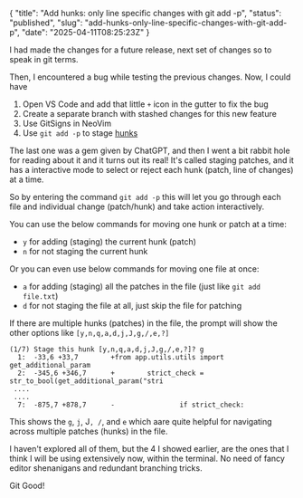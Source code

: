 {
  "title": "Add hunks: only line specific changes with git add -p",
  "status": "published",
  "slug": "add-hunks-only-line-specific-changes-with-git-add-p",
  "date": "2025-04-11T08:25:23Z"
}

I had made the changes for a future release, next set of changes so to speak in git terms.

Then, I encountered a bug while testing the previous changes. Now, I could have
1. Open VS Code and add that little `+`  icon in the gutter to fix the bug
2. Create a separate branch with stashed changes for this new feature
3. Use GitSigns in NeoVim 
4. Use `git add -p` to stage [hunks](https://git-scm.com/book/en/v2/Git-Tools-Interactive-Staging) 

The last one was a gem given by ChatGPT, and then I went a bit rabbit hole for reading about it and it turns out its real!
It's called staging patches, and it has a interactive mode to select or reject each hunk (patch, line of changes) at a time.

So by entering the command `git add -p` this will let you go through each file and individual change (patch/hunk) and take action interactively.
 
You can use the below commands for moving one hunk or patch at a time:
- `y` for adding (staging) the current hunk (patch)
- `n` for not staging the current hunk

Or you can even use below commands for moving one file at once:
- `a` for adding (staging) all the patches in the file (just like `git add file.txt`)
- `d` for not staging the file at all, just skip the file for patching

If there are multiple hunks (patches) in the file, the prompt will show the other options like `[y,n,q,a,d,j,J,g,/,e,?]`

```
(1/7) Stage this hunk [y,n,q,a,d,j,J,g,/,e,?]? g
  1:  -33,6 +33,7        +from app.utils.utils import get_additional_param
  2:  -345,6 +346,7      +        strict_check = str_to_bool(get_additional_param("stri
 ....
 ....
  7:  -875,7 +878,7      -                if strict_check:
```

This shows the `g`, `j`, J`, /`, and `e` which aare quite helpful for  navigating across multiple patches (hunks) in the file.

I haven't explored all of them, but the 4 I showed earlier, are the ones that I think I will be using extensively now, within the terminal. No need of fancy editor shenanigans and redundant branching tricks.
 
Git Good!
